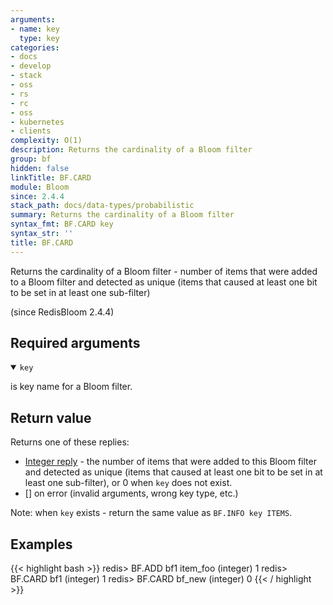 ```yaml
---
arguments:
- name: key
  type: key
categories:
- docs
- develop
- stack
- oss
- rs
- rc
- oss
- kubernetes
- clients
complexity: O(1)
description: Returns the cardinality of a Bloom filter
group: bf
hidden: false
linkTitle: BF.CARD
module: Bloom
since: 2.4.4
stack_path: docs/data-types/probabilistic
summary: Returns the cardinality of a Bloom filter
syntax_fmt: BF.CARD key
syntax_str: ''
title: BF.CARD
---
```

Returns the cardinality of a Bloom filter - number of items that were added to a Bloom filter and detected as unique (items that caused at least one bit to be set in at least one sub-filter)

(since RedisBloom 2.4.4)

## Required arguments

<details open><summary><code>key</code></summary>

is key name for a Bloom filter.

</details>

## Return value
 
Returns one of these replies:

- [Integer reply](/docs/reference/protocol-spec#integers) - the number of items that were added to this Bloom filter and detected as unique (items that caused at least one bit to be set in at least one sub-filter), or 0 when `key` does not exist.
- [] on error (invalid arguments, wrong key type, etc.)

Note: when `key` exists - return the same value as `BF.INFO key ITEMS`.

## Examples

{{< highlight bash >}}
redis> BF.ADD bf1 item_foo
(integer) 1
redis> BF.CARD bf1
(integer) 1
redis> BF.CARD bf_new
(integer) 0
{{< / highlight >}}
